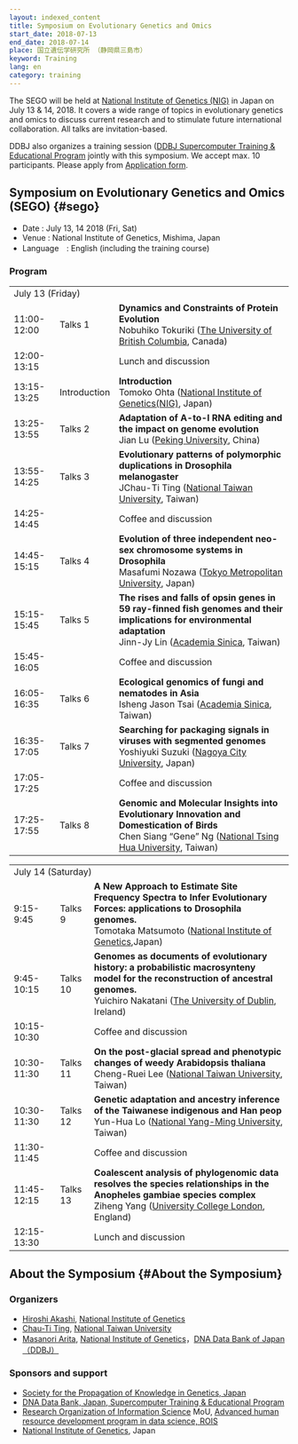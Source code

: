 ```yaml
---
layout: indexed_content
title: Symposium on Evolutionary Genetics and Omics
start_date: 2018-07-13
end_date: 2018-07-14
place: 国立遺伝学研究所 （静岡県三島市）
keyword: Training
lang: en
category: training
---
```


The SEGO will be held at [National Institute of Genetics
(NIG)](//www.nig.ac.jp/nig/) in Japan on July 13 & 14, 2018. It covers a
wide range of topics in evolutionary genetics and omics to discuss
current research and to stimulate future international collaboration.
All talks are invitation-based.

DDBJ also organizes a training session ([DDBJ Supercomputer Training &
Educational Program](/activities/training.html#d-step) jointly with this
symposium. We accept max. 10 participants. Please apply from
[Application form](https://goo.gl/forms/ZdWFMfhyzQ6sJ2fk1).

## Symposium on Evolutionary Genetics and Omics (SEGO) {#sego}

-   Date : July 13, 14 2018 (Fri, Sat)
-   Venue : National Institute of Genetics, Mishima, Japan
-   Language　: English (including the training course)

### Program

<table>
  <tr class="separatorline">
    <td colspan="3">July 13 (Friday)</td>
  </tr>
  <tr>
    <td>11:00-12:00</td>
    <td>Talks 1</td>
    <td>
      <b>Dynamics and Constraints of Protein Evolution</b><br>
      Nobuhiko Tokuriki (<a href="//www.ubc.ca/">The University of British Columbia</a>, Canada)
    </td>
  </tr>
  <tr>
    <td>12:00-13:15</td>
    <td></td>
    <td>Lunch and discussion</td>
  </tr>
  <tr>
    <td>13:15-13:25</td>
    <td>Introduction</td>
    <td><b>Introduction</b><br>Tomoko Ohta (<a href="//www.nig.ac.jp/nig/ja/">National Institute of Genetics(NIG)</a>, Japan)</td>
  </tr>
  <tr>
    <td>13:25-13:55</td>
    <td>Talks 2</td>
    <td><b>Adaptation of A-to-I RNA editing and the impact on genome evolution</b><br>Jian Lu (<a href="//english.pku.edu.cn/">Peking University</a>, China)</td>
  </tr>
  <tr>
    <td>13:55-14:25</td>
    <td>Talks 3</td>
    <td><b>Evolutionary patterns of polymorphic duplications in Drosophila melanogaster</b><br>JChau-Ti Ting (<a href="//www.ntu.edu.tw/">National Taiwan University</a>, Taiwan)</td>
  </tr>
  <tr>
    <td>14:25-14:45</td>
    <td></td>
    <td>Coffee and discussion</td>
  </tr>
  <tr>
    <td>14:45-15:15</td>
    <td>Talks 4</td>
    <td><b>Evolution of three independent neo-sex chromosome systems in Drosophila</b><br>Masafumi Nozawa (<a href="//www.tmu.ac.jp/index.html">Tokyo Metropolitan University</a>, Japan)</td>
  </tr>
  <tr>
    <td>15:15-15:45</td>
    <td>Talks 5</td>
    <td><b>The rises and falls of opsin genes in 59 ray-finned fish genomes and their implications for environmental adaptation</b><br>Jinn-Jy Lin (<a href="//www.sinica.edu.tw/ch">Academia Sinica</a>, Taiwan)</td>
  </tr>
  <tr>
    <td>15:45-16:05</td>
    <td></td>
    <td>Coffee and discussion</td>
  </tr>
  <tr>
    <td>16:05-16:35</td>
    <td>Talks 6</td>
    <td><b>Ecological genomics of fungi and nematodes in Asia</b><br>Isheng Jason Tsai (<a href="//www.sinica.edu.tw/ch">Academia Sinica</a>, Taiwan)</td>
  </tr>
  <tr>
    <td>16:35-17:05</td>
    <td>Talks 7</td>
    <td><b>Searching for packaging signals in viruses with segmented genomes</b><br>Yoshiyuki Suzuki (<a href="//www.nagoya-cu.ac.jp/index.html">Nagoya City University</a>, Japan)</td>
  </tr>
  <tr>
    <td>17:05-17:25</td>
    <td></td>
    <td>Coffee and discussion</td>
  </tr>
  <tr>
    <td>17:25-17:55</td>
    <td>Talks 8</td>
    <td><b>Genomic and Molecular Insights into Evolutionary Innovation and Domestication of Birds</b><br>Chen Siang “Gene” Ng (<a href="//nthu-en.web.nthu.edu.tw/bin/home.php">National Tsing Hua University</a>, Taiwan)</td>
  </tr>
</table>

<table>
  <tr class="separatorline">
    <td colspan="3">July 14 (Saturday)</td>
  </tr>
  <tr>
    <td>9:15-9:45</td>
    <td>Talks 9</td>
    <td>
      <b>A New Approach to Estimate Site Frequency Spectra to Infer Evolutionary Forces: applications to Drosophila genomes.</b><br>
      Tomotaka Matsumoto (<a href="//www.nig.ac.jp/nig/ja/">National Institute of Genetics</a>,Japan)
    </td>
  </tr>
  <tr>
    <td>9:45-10:15</td>
    <td>Talks 10</td>
    <td><b>Genomes as documents of evolutionary history: a probabilistic macrosynteny model for the reconstruction of ancestral genomes.</b><br>Yuichiro Nakatani (<a href="http://www.tcd.ie/">The University of Dublin</a>, Ireland)</td>
  </tr>
  <tr>
    <td>10:15-10:30</td>
    <td></td>
    <td>Coffee and discussion</td>
  </tr>
  <tr>
    <td>10:30-11:30</td>
    <td>Talks 11</td>
    <td><b>On the post-glacial spread and phenotypic changes of weedy Arabidopsis thaliana</b><br>Cheng-Ruei Lee (<a href="//www.ntu.edu.tw/">National Taiwan University</a>, Taiwan)</td>
  </tr>
  <tr>
    <td>10:30-11:30</td>
    <td>Talks 12</td>
    <td><b>Genetic adaptation and ancestry inference of the Taiwanese indigenous and Han peop</b><br>Yun-Hua Lo (<a href="//nymu-e.ym.edu.tw/bin/home.php">National Yang-Ming University</a>, Taiwan)</td>
  </tr>
  <tr>
    <td>11:30-11:45</td>
    <td></td>
    <td>Coffee and discussion</td>
  </tr>
  <tr>
    <td>11:45-12:15</td>
    <td>Talks 13</td>
    <td><b>Coalescent analysis of phylogenomic data resolves the species relationships in the Anopheles gambiae species complex</b><br>Ziheng Yang (<a href="//www.ucl.ac.uk/">University College London</a>, England)</td>
  </tr>
  <tr>
    <td>12:15-13:30</td>
    <td></td>
    <td>Lunch and discussion</td>
  </tr>
</table>

## About the Symposium {#About the Symposium}

### Organizers

-   [Hiroshi
    Akashi](//www.nig.ac.jp/nig/research/organization-top/organization/akashi),
    [National Institute of Genetics](//www.nig.ac.jp/nig/)
-   [Chau-Ti Ting](http://homepage.ntu.edu.tw/~ctting/Home.html),
    [National Taiwan University](//www.ntu.edu.tw/)
-   [Masanori
    Arita](//www.nig.ac.jp/nig/research/organization-top/laboratories/arita),
    [National Institute of Genetics](//www.nig.ac.jp/nig/)，[DNA Data
    Bank of Japan（DDBJ）](/index-e.html)

### Sponsors and support

-   [Society for the Propagation of Knowledge in Genetics,
    Japan](//www.idengaku-fukyukai.info/)
-   [DNA Data Bank, Japan, Supercomputer Training & Educational
    Program](/activities/training.html#d-step)
-   [Research Organization of Information
    Science](https://www.rois.ac.jp/en/index.html) MoU, [Advanced human
    resource development program in data science,
    ROIS](http://www.rois.ac.jp/en/education/pg_ds.html)
-   [National Institute of Genetics](//www.nig.ac.jp/nig/), Japan

